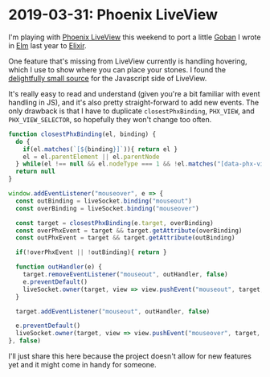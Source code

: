 # 2019-03-31: Phoenix LiveView

I'm playing with [Phoenix LiveView](https://github.com/phoenixframework/phoenix_live_view)
this weekend to port a little [Goban](https://en.wikipedia.org/wiki/Go_equipment#Board)
I wrote in [Elm](https://elm-lang.org/) last year to [Elixir](https://elixir-lang.org/).

One feature that's missing from LiveView currently is handling hovering, which I use to show where you can place your stones.
I found the [delightfully small source](https://github.com/phoenixframework/phoenix_live_view/blob/c2af8907867435060e6956b7900492a2f32ac055/assets/js/phoenix_live_view.js) for the Javascript side of LiveView.

It's really easy to read and understand (given you're a bit familiar with event
handling in JS), and it's also pretty straight-forward to add new events. The
only drawback is that I have to duplicate `closestPhxBinding`, `PHX_VIEW`, and
`PHX_VIEW_SELECTOR`, so hopefully they won't change too often.

```js
function closestPhxBinding(el, binding) {
  do {
    if(el.matches(`[${binding}]`)){ return el }
    el = el.parentElement || el.parentNode
  } while(el !== null && el.nodeType === 1 && !el.matches("[data-phx-view]"))
  return null
}

window.addEventListener("mouseover", e => {
  const outBinding = liveSocket.binding("mouseout")
  const overBinding = liveSocket.binding("mouseover")

  const target = closestPhxBinding(e.target, overBinding)
  const overPhxEvent = target && target.getAttribute(overBinding)
  const outPhxEvent = target && target.getAttribute(outBinding)

  if(!overPhxEvent || !outBinding){ return }

  function outHandler(e) {
    target.removeEventListener("mouseout", outHandler, false)
    e.preventDefault()
    liveSocket.owner(target, view => view.pushEvent("mouseout", target, outPhxEvent))
  }

  target.addEventListener("mouseout", outHandler, false)

  e.preventDefault()
  liveSocket.owner(target, view => view.pushEvent("mouseover", target, overPhxEvent))
}, false)

```

I'll just share this here because the project doesn't allow for new features yet
and it might come in handy for someone.
